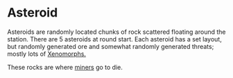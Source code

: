 # Asteroid
Asteroids are randomly located chunks of rock scattered floating around the station. There are 5 asteroids at round start. Each asteroid has a set layout, but randomly generated ore and somewhat randomly generated threats; mostly lots of [Xenomorphs.](Xenomorph.md) 


These rocks are where [miners](Shaft-Miner.md) go to die.

